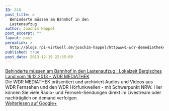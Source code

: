 ```yaml
---
ID: 816
post_title: >
  Behinderte müssen am Bahnhof in den
  Lastenaufzug
author: Joachim Happel
post_excerpt: ""
layout: post
permalink: >
  http://blogs.rpi-virtuell.de/joachim-happel/httpwww1-wdr-demediathekvideosendungenlokalzeitlokalzeit-bergisches-landvideobehindertemues/
published: true
post_date: 2013-12-19 22:55:09
---
```

<div class="g-crossposting-att">
<div class="g-crossposting-att-title"><a href="http://www1.wdr.de/mediathek/video/sendungen/lokalzeit/lokalzeit-bergisches-land/videobehindertemuessenambahnhofindenlastenaufzug100_size-L.html?autostart=true#banner" target="_blank">Behinderte müssen am Bahnhof in den Lastenaufzug : Lokalzeit Bergisches Land vom 19.12.2013 - WDR MEDIATHEK</a></div>
<div class="g-crossposting-att-img" style="float: left;"><a href="http://www1.wdr.de/mediathek/video/sendungen/lokalzeit/lokalzeit-bergisches-land/videobehindertemuessenambahnhofindenlastenaufzug100_size-L.html?autostart=true#banner" target="_blank"><img alt="" src="https://lh5.googleusercontent.com/proxy/MST18lVvweuO2Hv_zvWaYlddZH5XxTFUBolO6s4eSpa7Pm_aL4GIEivi6ygw41IVEUqTG5k2M6btyutdSXDJ9IXsa7WYgcm0kcO5Z4f8y3MUVUta-EMnX14mrorCkU5gTR37Yj0Dc6uMq6HXXEFukqs3Oezqe0ii3TXRaK9JubiqBDo-D7gVEMlWYdkeidVPeXF4UJaE5_g=w120-h120" /></a></div>
<div class="g-crossposting-att-txt">Die WDR MEDIATHEK präsentiert und archiviert Audios und Videos aus WDR Fernsehen und den WDR Hörfunkwellen - mit Schwerpunkt NRW. Hier können Sie viele Radio- und Fernseh-Sendungen direkt im Livestream oder nachträglich on demand verfolgen.</div>
</div>
<div class="g-crossposting-backlink"><a href="https://plus.google.com/116540735797820304001/posts/egEz2JQ7jPx" target="_blank">Weiterlesen auf Google+</a></div>
